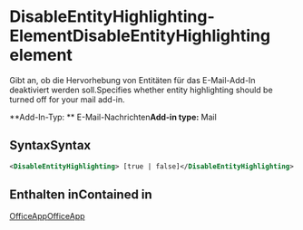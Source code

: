 # <a name="disableentityhighlighting-element"></a><span data-ttu-id="36034-101">DisableEntityHighlighting-Element</span><span class="sxs-lookup"><span data-stu-id="36034-101">DisableEntityHighlighting element</span></span>

<span data-ttu-id="36034-102">Gibt an, ob die Hervorhebung von Entitäten für das E-Mail-Add-In deaktiviert werden soll.</span><span class="sxs-lookup"><span data-stu-id="36034-102">Specifies whether entity highlighting should be turned off for your mail add-in.</span></span>

<span data-ttu-id="36034-103">\*\*Add-In-Typ: \*\* E-Mail-Nachrichten</span><span class="sxs-lookup"><span data-stu-id="36034-103">**Add-in type:** Mail</span></span>

## <a name="syntax"></a><span data-ttu-id="36034-104">Syntax</span><span class="sxs-lookup"><span data-stu-id="36034-104">Syntax</span></span>

```XML
<DisableEntityHighlighting> [true | false]</DisableEntityHighlighting>
```

## <a name="contained-in"></a><span data-ttu-id="36034-105">Enthalten in</span><span class="sxs-lookup"><span data-stu-id="36034-105">Contained in</span></span>

[<span data-ttu-id="36034-106">OfficeApp</span><span class="sxs-lookup"><span data-stu-id="36034-106">OfficeApp</span></span>](officeapp.md)

